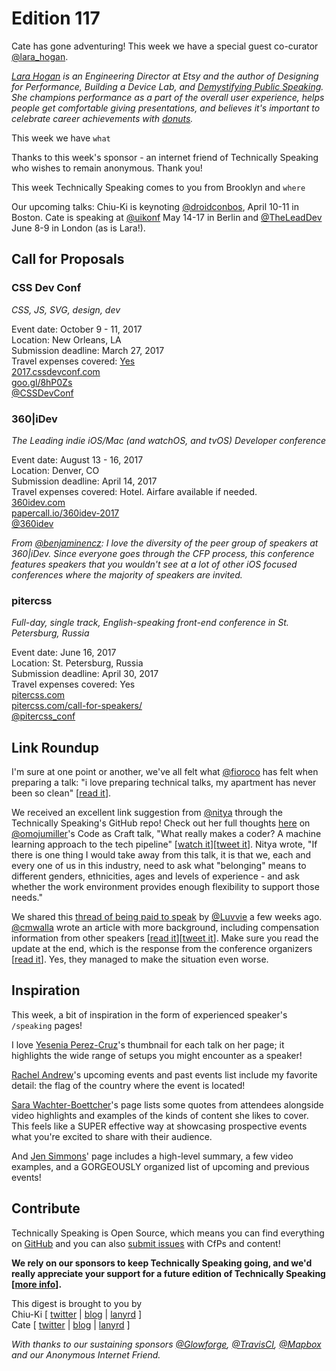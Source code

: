 # Edition 117

Cate has gone adventuring! This week we have a special guest co-curator [@lara_hogan](http://twitter.com/lara_hogan).

*[Lara Hogan](http://larahogan.me) is an Engineering Director at Etsy and the author of Designing for Performance, Building a Device Lab, and [Demystifying Public Speaking](https://abookapart.com/products/demystifying-public-speaking). She champions performance as a part of the overall user experience, helps people get comfortable giving presentations, and believes it's important to celebrate career achievements with [donuts](http://larahogan.me/donuts/).*

This week we have `what`

Thanks to this week's sponsor - an internet friend of Technically Speaking who wishes to remain anonymous. Thank you!

This week Technically Speaking comes to you from Brooklyn and `where`

Our upcoming talks: Chiu-Ki is keynoting [@droidconbos](http://twitter.com/droidconbos), April 10-11 in Boston. Cate is speaking at [@uikonf](http://twitter.com/uikonf) May 14-17 in Berlin and [@TheLeadDev](http://twitter.com/theleaddev) June 8-9 in London (as is Lara!).


## Call for Proposals

### CSS Dev Conf
*CSS, JS, SVG, design, dev*

Event date: October 9 - 11, 2017  
Location: New Orleans, LA  
Submission deadline: March 27, 2017  
Travel expenses covered: [Yes](https://twitter.com/CSSDevConf/status/842428663316516864)  
[2017.cssdevconf.com](http://2017.cssdevconf.com/)  
[goo.gl/8hP0Zs](https://goo.gl/8hP0Zs)  
[@CSSDevConf](https://twitter.com/CSSDevConf)


### 360|iDev
*The Leading indie iOS/Mac (and watchOS, and tvOS) Developer conference*

Event date: August 13 - 16, 2017  
Location: Denver, CO  
Submission deadline: April 14, 2017  
Travel expenses covered: Hotel. Airfare available if needed.  
[360idev.com](https://360idev.com/)  
[papercall.io/360idev-2017](https://www.papercall.io/360idev-2017)  
[@360idev](https://twitter.com/360idev)

*From [@benjaminencz](https://twitter.com/benjaminencz): I love the diversity of the peer group of speakers at 360|iDev. Since everyone goes through the CFP process, this conference features speakers that you wouldn't see at a lot of other iOS focused conferences where the majority of speakers are invited.*


### pitercss
*Full-day, single track, English-speaking front-end conference in St. Petersburg, Russia*

Event date: June 16, 2017  
Location: St. Petersburg, Russia  
Submission deadline: April 30, 2017  
Travel expenses covered: Yes  
[pitercss.com](https://pitercss.com)  
[pitercss.com/call-for-speakers/](https://pitercss.com/call-for-speakers/)  
[@pitercss_conf](https://twitter.com/pitercss_conf)


## Link Roundup

I'm sure at one point or another, we've all felt what [@fioroco](https://twitter.com/fioroco) has felt when preparing a talk: "i love preparing technical talks, my apartment has never been so clean" [[read it](https://twitter.com/fioroco/status/841044811583016961)].

We received an excellent link suggestion from [@nitya](https://twitter.com/nitya) through the Technically Speaking's GitHub repo! Check out her full thoughts [here](https://github.com/catehstn/technically-speaking/issues/318) on [@omojumiller](https://twitter.com/omojumiller)'s Code as Craft talk, "What really makes a coder? A machine learning approach to the tech pipeline" [[watch it](https://codeascraft.com/speakers/omoju-miller-what-really-makes-a-coder-a-machine-learning-approach-to-the-tech-pipeline/)][[tweet it](https://twitter.com/home?status=What%20really%20makes%20a%20coder?%20A%20machine%20learning%20approach%20to%20the%20tech%20pipeline%20by%20%40omojumiller%20https%3A//codeascraft.com/speakers/omoju-miller-what-really-makes-a-coder-a-machine-learning-approach-to-the-tech-pipeline/%20via%20%40techspeakdigest)]. Nitya wrote, "If there is one thing I would take away from this talk, it is that we, each and every one of us in this industry, need to ask what "belonging" means to different genders, ethnicities, ages and levels of experience - and ask whether the work environment provides enough flexibility to support those needs."

We shared this [thread of being paid to speak](https://storify.com/Luvvie/about-speaking-conferences-exposure-income-and-pay) by [@Luvvie](https://twitter.com/Luvvie) a few weeks ago. [@cmwalla](https://twitter.com/cmwalla) wrote an article with more background, including compensation information from other speakers [[read it](https://www.forbes.com/sites/christinawallace/2017/03/13/pay-gap-for-speakers-at-tech-conferences)][[tweet it](https://twitter.com/home?status=It's%20Time%20To%20End%20The%20Pay%20Gap%20For%20Speakers%20At%20Tech%20Conferences%20by%20%40cmwalla%20https%3A//www.forbes.com/sites/christinawallace/2017/03/13/pay-gap-for-speakers-at-tech-conferences%20via%20%40techspeakdigest)]. Make sure you read the update at the end, which is the response from the conference organizers [[read it](https://twitter.com/Luvvie/status/841714404731322370)]. Yes, they managed to make the situation even worse.

## Inspiration

This week, a bit of inspiration in the form of experienced speaker's `/speaking` pages!

I love [Yesenia Perez-Cruz](https://www.yeseniaperezcruz.com/speaking/)'s thumbnail for each talk on her page; it highlights the wide range of setups you might encounter as a speaker!

[Rachel Andrew](https://rachelandrew.co.uk/speaking/)'s upcoming events and past events list include my favorite detail: the flag of the country where the event is located!

[Sara Wachter-Boettcher](http://www.sarawb.com/speaking/)'s page lists some quotes from attendees alongside video highlights and examples of the kinds of content she likes to cover. This feels like a SUPER effective way at showcasing prospective events what you're excited to share with their audience.

And [Jen Simmons](http://jensimmons.com/speaking)' page includes a high-level summary, a few video examples, and a GORGEOUSLY organized list of upcoming and previous events!

## Contribute

Technically Speaking is Open Source, which means you can find everything on [GitHub](https://github.com/catehstn/technically-speaking/) and you can also [submit issues](https://github.com/catehstn/technically-speaking/issues/new) with CfPs and content!

**We rely on our sponsors to keep Technically Speaking going, and we'd really appreciate your support for a future edition of Technically Speaking [[more info](http://www.techspeak.email/sponsorship/)].**  


This digest is brought to you by  
Chiu-Ki [ [twitter](https://twitter.com/chiuki) | [blog](http://blog.sqisland.com/) | [lanyrd](http://lanyrd.com/profile/chiuki/) ]  
Cate [ [twitter](https://twitter.com/catehstn) | [blog](http://www.cate.blog/) | [lanyrd](http://lanyrd.com/profile/catehstn/) ]

*With thanks to our sustaining sponsors [@Glowforge](http://twitter.com/glowforge), [@TravisCI](http://twitter.com/travisci), [@Mapbox](http://twitter.com/mapbox) and our Anonymous Internet Friend.*
